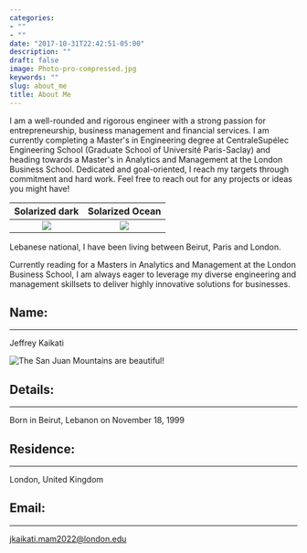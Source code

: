 ```yaml
---
categories:
- ""
- ""
date: "2017-10-31T22:42:51-05:00"
description: ""
draft: false
image: Photo-pro-compressed.jpg
keywords: ""
slug: about_me
title: About Me
---
```


I am a well-rounded and rigorous engineer with a strong passion for entrepreneurship, business management and financial services. 
I am currently completing a Master's in Engineering degree at CentraleSupélec Engineering School (Graduate School of Université Paris-Saclay) and heading towards a Master's in Analytics and Management at the London Business School. 
Dedicated and goal-oriented, I reach my targets through commitment and hard work. 
Feel free to reach out for any projects or ideas you might have!


Solarized dark             |  Solarized Ocean
:-------------------------:|:-------------------------:
![](https://...Dark.png)  |  ![](https://...Ocean.png)


Lebanese national, I have been living between Beirut, Paris and London. 

Currently reading for a Masters in Analytics and Management at the London Business School, I am always eager to leverage my diverse engineering and management skillsets to deliver highly innovative solutions for businesses.  

## Name:
---------------

Jeffrey Kaikati


![The San Juan Mountains are beautiful!](pic10.jpg)

## Details:
---------------
Born in Beirut, Lebanon on November 18, 1999

## Residence:
---------------

London, United Kingdom

## Email:
---------------
jkaikati.mam2022@london.edu